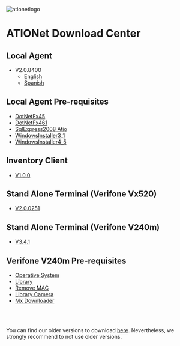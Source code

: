 
![ationetlogo](https://github.com/Ationet/ationetdocs/raw/master/Content/Images/ATIOnetLogo_250x70.png) 
# ATIONet Download Center

## Local Agent
- V2.0.8400
  - [English](https://www.dropbox.com/s/gywmgrss681rbn0/LA%202.0.8400.zip?dl=1)
  - [Spanish](https://www.dropbox.com/s/96ww20zvwuxbjxo/LA%202.0.8400%20ES.zip?dl=1)    
    
## Local Agent Pre-requisites
- [DotNetFx45](https://www.dropbox.com/sh/0tn0ojt7dxu663g/AABg0uUOmAGjfTRNxNjnn8-ra?dl=1)
- [DotNetFx461](https://www.dropbox.com/sh/x0qtgqt3buzhfr9/AABsyITBISSDy7ZafQZkdjala?dl=1)
- [SqlExpress2008 Atio](https://www.dropbox.com/sh/lx26m2y2skcon6j/AAAKPrUJJMc5Wp-wwHuvIiaUa?dl=1)
- [WindowsInstaller3_1](https://www.dropbox.com/sh/tux9q81jdiyclh7/AAAerioCPLA_ujYoV-2G7UAEa?dl=1)
- [WindowsInstaller4_5](https://www.dropbox.com/sh/mgvabdkqkqs937u/AABqq6mURy_cOPpOuaxljPh4a?dl=1)
    
    
## Inventory Client
- [V1.0.0](https://www.dropbox.com/sh/r392inzpg4rm285/AABrihonblcKT6CE5eGxNNIFa?dl=1)
    
    
## Stand Alone Terminal (Verifone Vx520)
- [V2.0.0251](https://www.dropbox.com/s/mj7vii69kqjxxpe/StandAlone%20%282.0.0251%29%20EVO.zip?dl=1)

        
## Stand Alone Terminal (Verifone V240m)
- [V3.4.1](https://www.dropbox.com/s/wqb4jx61ocwvuv3/StandAlone%20V240m%20v3.4.1.tgz?dl=1)
    
## Verifone V240m Pre-requisites
- [Operative System](https://www.dropbox.com/s/1xf4rip3wj0i3j4/dl.vos2-prod-Engage-release-31341300.tgz?dl=1)
- [Library](https://www.dropbox.com/s/ltq34lxojuyya67/dl.adk-4.7.9-1009-vos2-engage-prod.tgz?dl=1)
- [Remove MAC](https://www.dropbox.com/s/hivtgm4qey04jsh/dl.mac-remove-3.78.1-prod.tgz?dl=1)
- [Library Camera](https://www.dropbox.com/s/n3sox0ehgc2ltzo/dl.libhoneywell-0.3-2-prod.tar?dl=1)
- [Mx Downloader](https://www.dropbox.com/s/5y2rojd9hfeaq07/MxDownloader_2.9.0_Setup.exe?dl=1)

<br />
<br />

You can find our older versions to download [here](https://github.com/Ationet/ationetdownloads/blob/master/Older%20Version.md). Nevertheless, we strongly recommend to not use older versions.
